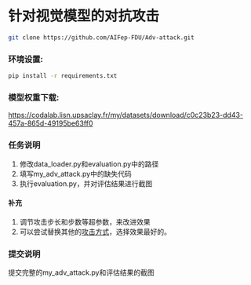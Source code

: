 # 针对视觉模型的对抗攻击
```bash
git clone https://github.com/AIFep-FDU/Adv-attack.git
```

### 环境设置:

```bash
pip install -r requirements.txt
```

### 模型权重下载:
https://codalab.lisn.upsaclay.fr/my/datasets/download/c0c23b23-dd43-457a-865d-49195be63ff0

### 任务说明
1. 修改data_loader.py和evaluation.py中的路径
2. 填写my_adv_attack.py中的缺失代码
3. 执行evaluation.py，并对评估结果进行截图

#### 补充
1. 调节攻击步长和步数等超参数，来改进效果
2. 可以尝试替换其他的[攻击方式](https://github.com/Harry24k/adversarial-attacks-pytorch)，选择效果最好的。

### 提交说明
提交完整的my_adv_attack.py和评估结果的截图